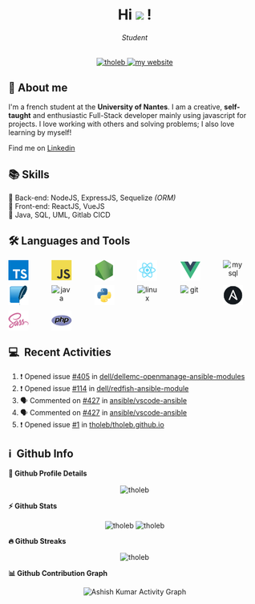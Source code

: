 <h1 align="center">
  Hi <img src="https://media.giphy.com/media/hvRJCLFzcasrR4ia7z/giphy.gif" width="28"> !
</h1>

<h6 align="center">Student</h6>

<p align="center">
  <a href="tholeb.fr">
    <img src="https://komarev.com/ghpvc/?username=tholeb" alt="tholeb" />
    <img alt="my website" src="https://img.shields.io/badge/tholeb.fr-My%20website-blue">
  </a>
</p>

## 🧑 About me

<p>
I'm a french student at the <b>University of Nantes</b>. I am a creative, <b>self-taught</b> and enthusiastic Full-Stack developer mainly using javascript for projects. I love working with others and solving problems; I also love learning by myself!
</p>

Find me on [Linkedin](https://www.linkedin.com/in/thomas-lebreton-1246681b2/)

## 📚 Skills

<p>
🔸 Back-end: NodeJS, ExpressJS, Sequelize <i>(ORM)</i> <br />
🔹 Front-end: ReactJS, VueJS <br/>
🔸 Java, SQL, UML, Gitlab CICD <br/>
</p>

## 🛠️ Languages and Tools

<!-- https://github.com/github/explore/tree/main/topics -->
<p align="center" style="display: grid;
  grid-template-columns: repeat(6, 1fr);
  gap: 10px; width: auto;">
  <img alt="js" width="40px" src="https://raw.githubusercontent.com/github/explore/80688e429a7d4ef2fca1e82350fe8e3517d3494d/topics/typescript/typescript.png" />
  <img alt="js" width="40px" src="https://raw.githubusercontent.com/github/explore/80688e429a7d4ef2fca1e82350fe8e3517d3494d/topics/javascript/javascript.png" />
  <img alt="nodejs" width="40px" src="https://raw.githubusercontent.com/github/explore/80688e429a7d4ef2fca1e82350fe8e3517d3494d/topics/nodejs/nodejs.png" />
  <img alt="reactjs" width="40px" src="https://raw.githubusercontent.com/github/explore/80688e429a7d4ef2fca1e82350fe8e3517d3494d/topics/react/react.png" />
  <img alt="vuejs" width="40px" src="https://raw.githubusercontent.com/github/explore/80688e429a7d4ef2fca1e82350fe8e3517d3494d/topics/vue/vue.png" />
  <img alt="mysql" width="40px" src="http://pngimg.com/uploads/mysql/mysql_PNG9.png" />
  <img alt="sqlite" width="40px" src="https://raw.githubusercontent.com/github/explore/main/topics/sqlite/sqlite.png" />
  <img alt="java" width="40px" src="https://cdn.icon-icons.com/icons2/2415/PNG/512/java_original_wordmark_logo_icon_146459.png" />
  <img alt="python" width="40px" src="https://raw.githubusercontent.com/github/explore/80688e429a7d4ef2fca1e82350fe8e3517d3494d/topics/python/python.png" />
  <img alt="linux" width="40px" src="https://upload.wikimedia.org/wikipedia/commons/thumb/3/35/Tux.svg/1200px-Tux.svg.png" />
  <img alt="git" width="40px" src="https://git-scm.com/images/logos/downloads/Git-Icon-1788C.png" />
  <img alt="ansible" width="40px" src="https://raw.githubusercontent.com/github/explore/80688e429a7d4ef2fca1e82350fe8e3517d3494d/topics/ansible/ansible.png" />
  <img alt="sass" width="40px" src="https://raw.githubusercontent.com/github/explore/80688e429a7d4ef2fca1e82350fe8e3517d3494d/topics/sass/sass.png" />
  <img alt="php" width="40px" src="https://raw.githubusercontent.com/github/explore/80688e429a7d4ef2fca1e82350fe8e3517d3494d/topics/php/php.png" />
</p>

<h2>💻 &nbsp;Recent Activities</h2>

<!--START_SECTION:activity-->
1. ❗️ Opened issue [#405](https://github.com/dell/dellemc-openmanage-ansible-modules/issues/405) in [dell/dellemc-openmanage-ansible-modules](https://github.com/dell/dellemc-openmanage-ansible-modules)
2. ❗️ Opened issue [#114](https://github.com/dell/redfish-ansible-module/issues/114) in [dell/redfish-ansible-module](https://github.com/dell/redfish-ansible-module)
3. 🗣 Commented on [#427](https://github.com/ansible/vscode-ansible/issues/427) in [ansible/vscode-ansible](https://github.com/ansible/vscode-ansible)
4. 🗣 Commented on [#427](https://github.com/ansible/vscode-ansible/issues/427) in [ansible/vscode-ansible](https://github.com/ansible/vscode-ansible)
5. ❗️ Opened issue [#1](https://github.com/tholeb/tholeb.github.io/issues/1) in [tholeb/tholeb.github.io](https://github.com/tholeb/tholeb.github.io)
<!--END_SECTION:activity-->

<h2>ℹ️ &nbsp;Github Info</h2>

<p>
  <summary><b>🔎 Github Profile Details</b></summary>
<p align="center"><img height="180em" src="https://github-profile-summary-cards.vercel.app/api/cards/profile-details?username=tholeb&theme=github_dark" alt="tholeb" align = "center"/></p>

  <summary><b>⚡ Github Stats</b></summary>
<p align="center"><img height="180em" src="https://github-readme-stats.vercel.app/api?username=tholeb&hide_border=true&count_private=true&show_icons=true&theme=github_dark" alt="tholeb" align = "center"/>
<img height="180em" src="https://github-readme-stats.vercel.app/api/top-langs?username=tholeb&show_icons=true&locale=en&layout=compact&hide_border=true&theme=github_dark" alt="tholeb" align = "center"/></p>

 <summary><b>🔥 Github Streaks</b></summary>
<p align="center"><img src="https://github-readme-streak-stats.herokuapp.com?user=tholeb&theme=black-ice&hide_border=true&date_format=j%20M%5B%20Y%5D&background=DDDDDD00&currStreakLabel=4B8EDA&ring=4B8EDA&fire=4B8EDA" alt="tholeb" /></p>

<summary><b>📊 Github Contribution Graph</b></summary>
<p align="center"<a href="#"><img alt="Ashish Kumar Activity Graph" src="https://activity-graph.herokuapp.com/graph?username=tholeb&bg_color=0D1117&color=4B8EDA&line=4B8EDA&point=FFFFFF&hide_border=true" /></a></p>

</p>

[website]: http://tholeb.fr
[linkedin]: https://www.linkedin.com/in/thomas-lebreton-1246681b2/
